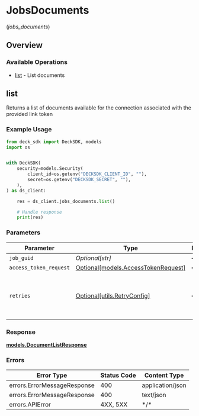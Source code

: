 # JobsDocuments
(*jobs_documents*)

## Overview

### Available Operations

* [list](#list) - List documents

## list

Returns a list of documents available for the connection associated with the provided link token

### Example Usage

<!-- UsageSnippet language="python" operationID="post_/jobs/documents/list" method="post" path="/jobs/documents/list" -->
```python
from deck_sdk import DeckSDK, models
import os


with DeckSDK(
    security=models.Security(
        client_id=os.getenv("DECKSDK_CLIENT_ID", ""),
        secret=os.getenv("DECKSDK_SECRET", ""),
    ),
) as ds_client:

    res = ds_client.jobs_documents.list()

    # Handle response
    print(res)

```

### Parameters

| Parameter                                                                 | Type                                                                      | Required                                                                  | Description                                                               |
| ------------------------------------------------------------------------- | ------------------------------------------------------------------------- | ------------------------------------------------------------------------- | ------------------------------------------------------------------------- |
| `job_guid`                                                                | *Optional[str]*                                                           | :heavy_minus_sign:                                                        | N/A                                                                       |
| `access_token_request`                                                    | [Optional[models.AccessTokenRequest]](../../models/accesstokenrequest.md) | :heavy_minus_sign:                                                        | N/A                                                                       |
| `retries`                                                                 | [Optional[utils.RetryConfig]](../../models/utils/retryconfig.md)          | :heavy_minus_sign:                                                        | Configuration to override the default retry behavior of the client.       |

### Response

**[models.DocumentListResponse](../../models/documentlistresponse.md)**

### Errors

| Error Type                  | Status Code                 | Content Type                |
| --------------------------- | --------------------------- | --------------------------- |
| errors.ErrorMessageResponse | 400                         | application/json            |
| errors.ErrorMessageResponse | 400                         | text/json                   |
| errors.APIError             | 4XX, 5XX                    | \*/\*                       |